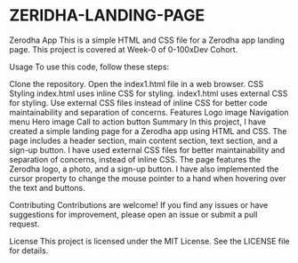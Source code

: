 # ZERIDHA-LANDING-PAGE


Zerodha App
This is a simple HTML and CSS file for a Zerodha app landing page. This project is covered at Week-0 of 0-100xDev Cohort.

Usage
To use this code, follow these steps:

Clone the repository.
Open the index1.html file in a web browser.
CSS Styling
index.html uses inline CSS for styling.
index1.html uses external CSS for styling.
Use external CSS files instead of inline CSS for better code maintainability and separation of concerns.
Features
Logo image
Navigation menu
Hero image
Call to action button
Summary
In this project, I have created a simple landing page for a Zerodha app using HTML and CSS. The page includes a header section, main content section, text section, and a sign-up button. I have used external CSS files for better maintainability and separation of concerns, instead of inline CSS. The page features the Zerodha logo, a photo, and a sign-up button. I have also implemented the cursor property to change the mouse pointer to a hand when hovering over the text and buttons.

Contributing
Contributions are welcome! If you find any issues or have suggestions for improvement, please open an issue or submit a pull request.

License
This project is licensed under the MIT License. See the LICENSE file for details.
